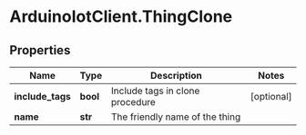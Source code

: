 # ArduinoIotClient.ThingClone

## Properties

Name | Type | Description | Notes
------------ | ------------- | ------------- | -------------
**include_tags** | **bool** | Include tags in clone procedure | [optional] 
**name** | **str** | The friendly name of the thing | 


